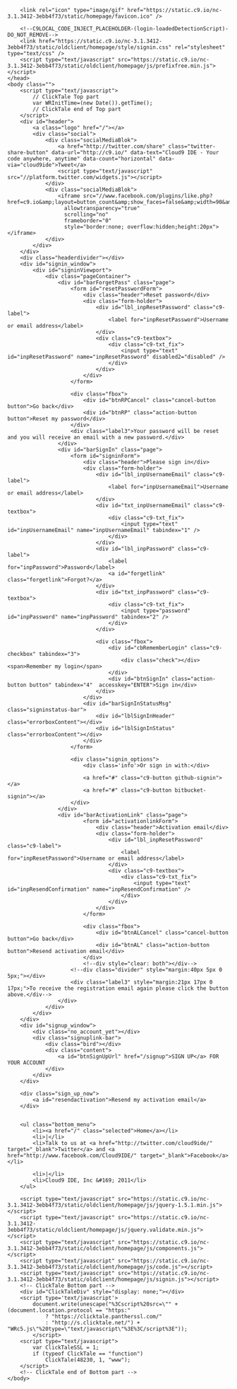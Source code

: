 <!DOCTYPE html>
<html xmlns="http://www.w3.org/1999/xhtml">
    <head profile="http://www.w3.org/2005/10/profile">
        <!--C9LOCAL_CODE_INJECT_PLACEHOLDER-(login-head)-DO_NOT_REMOVE-->
        <meta http-equiv="Content-Type" content="text/html; charset=UTF-8"/>
        <title>Sign-in | Cloud9 IDE - Ajax.org</title>
        <meta name="description" content="Meet Cloud9, development-as-a-service for Javascripters and other developers"/>
        <meta name="keywords" content=""/>

        <link rel="icon" type="image/gif" href="https://static.c9.io/nc-3.1.3412-3ebb4f73/static/homepage/favicon.ico" />

        <!--C9LOCAL_CODE_INJECT_PLACEHOLDER-(login-loadedDetectionScript)-DO_NOT_REMOVE-->
        <link href="https://static.c9.io/nc-3.1.3412-3ebb4f73/static/oldclient/homepage/style/signin.css" rel="stylesheet" type="text/css" />
        <script type="text/javascript" src="https://static.c9.io/nc-3.1.3412-3ebb4f73/static/oldclient/homepage/js/prefixfree.min.js"></script>
    </head>
    <body class="">
        <script type="text/javascript">
            // ClickTale Top part
            var WRInitTime=(new Date()).getTime();
            // ClickTale end of Top part
        </script>
        <div id="header">
            <a class="logo" href="/"></a>
            <div class="social">
                <div class="socialMediaBlok">
                    <a href="http://twitter.com/share" class="twitter-share-button" data-url="http://c9.io/" data-text="Cloud9 IDE - Your code anywhere, anytime" data-count="horizontal" data-via="cloud9ide">Tweet</a>
                    <script type="text/javascript" src="//platform.twitter.com/widgets.js"></script>
                </div>
                <div class="socialMediaBlok">
                    <iframe src="//www.facebook.com/plugins/like.php?href=c9.io&amp;layout=button_count&amp;show_faces=false&amp;width=90&amp;action=like&amp;font=lucida+grande&amp;colorscheme=light&amp;height=21"
                      allowtransparency="true"
                      scrolling="no"
                      frameborder="0"
                      style="border:none; overflow:hidden;height:20px"></iframe>
                </div>
            </div>
        </div>
        <div class="headerdivider"></div>
        <div id="signin_window">
            <div id="signinViewport">
                <div class="pageContainer">
                    <div id="barForgetPass" class="page">
                        <form id="resetPasswordForm">
                            <div class="header">Reset password</div>
                            <div class="form-holder">
                                <div id="lbl_inpResetPassword" class="c9-label">
                                    <label for="inpResetPassword">Username or email address</label>
                                </div>
                                <div class="c9-textbox">
                                    <div class="c9-txt_fix">
                                        <input type="text" id="inpResetPassword" name="inpResetPassword" disabled2="disabled" />
                                    </div>
                                </div>
                            </div>
                        </form>

                        <div class="fbox">
                            <div id="btnRPCancel" class="cancel-button button">Go back</div>
                            <div id="btnRP" class="action-button button">Reset my password</div>
                        </div>
                        <div class="label3">Your password will be reset and you will receive an email with a new password.</div>
                    </div>
                    <div id="barSignIn" class="page">
                        <form id="signinForm">
                            <div class="header">Please sign in</div>
                            <div class="form-holder">
                                <div id="lbl_inpUsernameEmail" class="c9-label">
                                    <label for="inpUsernameEmail">Username or email address</label>
                                </div>
                                <div id="txt_inpUsernameEmail" class="c9-textbox">
                                    <div class="c9-txt_fix">
                                        <input type="text" id="inpUsernameEmail" name="inpUsernameEmail" tabindex="1" />
                                    </div>
                                </div>
                                <div id="lbl_inpPassword" class="c9-label">
                                    <label for="inpPassword">Password</label>
                                    <a id="forgetlink" class="forgetlink">Forgot?</a>
                                </div>
                                <div id="txt_inpPassword" class="c9-textbox">
                                    <div class="c9-txt_fix">
                                        <input type="password" id="inpPassword" name="inpPassword" tabindex="2" />
                                    </div>
                                </div>

                                <div class="fbox">
                                    <div id="cbRememberLogin" class="c9-checkbox" tabindex="3">
                                        <div class="check"></div><span>Remember my login</span>
                                    </div>
                                    <div id="btnSignIn" class="action-button button" tabindex="4"  accesskey="ENTER">Sign in</div>
                                </div>
                            </div>
                            <div id="barSignInStatusMsg" class="signinstatus-bar">
                                <div id="lblSignInHeader" class="errorboxContent"></div>
                                <div id="lblSignInStatus" class="errorboxContent"></div>
                            </div>
                        </form>
<!--                        <div id="btnLoginViaGitHub" class="c9-button btn-github" style="margin: 13px 0 0 12px;" tabindex="5"></div>-->
                        <div class="signin_options">
                            <div class='info'>Or sign in with:</div>
<!--                            <a href="#" class="c9-button google-signin" tabindex="8"></a>
                            <a href="#" class="c9-button twitter-signin" tabindex="7"></a>
                            <a href="#" class="c9-button facebook-signin" tabindex="6"></a>-->
                            <a href="#" class="c9-button github-signin"></a>
                            <a href="#" class="c9-button bitbucket-signin"></a>
                        </div>
                    </div>
                    <div id="barActivationLink" class="page">
                            <form id="activationlinkForm">
                                <div class="header">Activation email</div>
                                <div class="form-holder">
                                    <div id="lbl_inpResetPassword" class="c9-label">
                                        <label for="inpResetPassword">Username or email address</label>
                                    </div>
                                    <div class="c9-textbox">
                                        <div class="c9-txt_fix">
                                            <input type="text" id="inpResendConfirmation" name="inpResendConfirmation" />
                                        </div>
                                    </div>
                                </div>
                            </form>
                            
                            <div class="fbox">
                                <div id="btnALCancel" class="cancel-button button">Go back</div>
                                <div id="btnAL" class="action-button button">Resend activation email</div>
                            </div>
                            <!--div style="clear: both"></div-->
                        <!--div class="divider" style="margin:40px 5px 0 5px;"></div>
                        <div class="label3" style="margin:21px 17px 0 17px;">To receive the registration email again please click the button above.</div-->
                    </div>
                </div>
            </div>
        </div>
        <div id="signup_window">
            <div class="no_account_yet"></div>
            <div class="signuplink-bar">
                <div class="bird"></div>
                <div class="content">
                    <a id="btnSignUpUrl" href="/signup">SIGN UP</a> FOR YOUR ACCOUNT
                </div>
            </div>
        </div>
<!--        <div id="terms_of_use">
            <a href="#">Terms of use</a> - &#169; 2011 - <a href="/">Register here</a>
        </div>-->
        <div class="sign_up_now">
            <a id="resendactivation">Resend my activation email</a>
        </div>
        

        <ul class="bottom_menu">
            <li><a href="/" class="selected">Home</a></li>
            <li>|</li>
            <li>Talk to us at <a href="http://twitter.com/cloud9ide/" target="_blank">Twitter</a> and <a href="http://www.facebook.com/Cloud9IDE/" target="_blank">Facebook</a></li>
<!--            <li>|</li>-->
<!--            <li><a href="#">Terms of use</a></li>-->
            <li>|</li>
            <li>Cloud9 IDE, Inc &#169; 2011</li>
        </ul>

        <script type="text/javascript" src="https://static.c9.io/nc-3.1.3412-3ebb4f73/static/oldclient/homepage/js/jquery-1.5.1.min.js"></script>
        <script type="text/javascript" src="https://static.c9.io/nc-3.1.3412-3ebb4f73/static/oldclient/homepage/js/jquery.validate.min.js"></script>
        <script type="text/javascript" src="https://static.c9.io/nc-3.1.3412-3ebb4f73/static/oldclient/homepage/js/components.js"></script>
        <script type="text/javascript" src="https://static.c9.io/nc-3.1.3412-3ebb4f73/static/oldclient/homepage/js/code.js"></script>
        <script type="text/javascript" src="https://static.c9.io/nc-3.1.3412-3ebb4f73/static/oldclient/homepage/js/signin.js"></script>
        <!-- ClickTale Bottom part -->
        <div id="ClickTaleDiv" style="display: none;"></div>
        <script type='text/javascript'>
            document.write(unescape("%3Cscript%20src=\"" + (document.location.protocol == "https:" 
                ? "https://clicktale.pantherssl.com/" 
                : "http://s.clicktale.net/") + "WRc5.js\"%20type=\"text/javascript\"%3E%3C/script%3E"));
            </script>
        <script type="text/javascript">
            var ClickTaleSSL = 1;
            if (typeof ClickTale == "function")
                ClickTale(48230, 1, "www");
        </script>
        <!-- ClickTale end of Bottom part -->
    </body>
</html>
